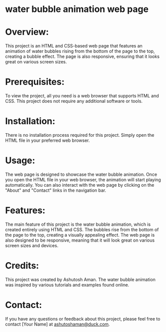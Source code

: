 # water bubble animation web page 

# Overview:
This project is an HTML and CSS-based web page that features an animation of water bubbles rising from the bottom of the page to the top, creating a bubble effect. The page is also responsive, ensuring that it looks great on various screen sizes.

# Prerequisites:
To view the project, all you need is a web browser that supports HTML and CSS. This project does not require any additional software or tools.

# Installation:
There is no installation process required for this project. Simply open the HTML file in your preferred web browser.

# Usage:
The web page is designed to showcase the water bubble animation. Once you open the HTML file in your web browser, the animation will start playing automatically. You can also interact with the web page by clicking on the "About" and "Contact" links in the navigation bar.

# Features:
The main feature of this project is the water bubble animation, which is created entirely using HTML and CSS. The bubbles rise from the bottom of the page to the top, creating a visually appealing effect. The web page is also designed to be responsive, meaning that it will look great on various screen sizes and devices.

# Credits:
This project was created by Ashutosh Aman. The water bubble animation was inspired by various tutorials and examples found online.

# Contact:
If you have any questions or feedback about this project, please feel free to contact [Your Name] at ashutoshaman@duck.com.
